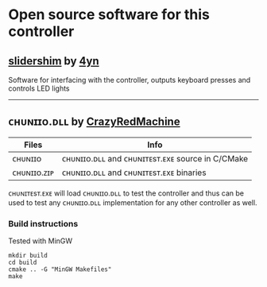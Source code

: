 # Open source software for this controller

## [slidershim](https://github.com/4yn/slidershim) by [4yn](https://github.com/4yn)

Software for interfacing with the controller, outputs keyboard presses and controls LED lights

---

## ᴄʜᴜɴɪɪᴏ.ᴅʟʟ by [CrazyRedMachine](https://github.com/CrazyRedMachine)

| Files       | Info                                            |
| ----------- | ----------------------------------------------- |
| ᴄʜᴜɴɪɪᴏ	  | ᴄʜᴜɴɪɪᴏ.ᴅʟʟ and ᴄʜᴜɴɪᴛᴇsᴛ.ᴇxᴇ source in C/CMake |
| ᴄʜᴜɴɪɪᴏ.ᴢɪᴘ | ᴄʜᴜɴɪɪᴏ.ᴅʟʟ and ᴄʜᴜɴɪᴛᴇsᴛ.ᴇxᴇ binaries          |

ᴄʜᴜɴɪᴛᴇsᴛ.ᴇxᴇ will load ᴄʜᴜɴɪɪᴏ.ᴅʟʟ to test the controller and thus can be used to test any ᴄʜᴜɴɪɪᴏ.ᴅʟʟ implementation for any other controller as well.

### Build instructions

Tested with MinGW

```
mkdir build
cd build
cmake .. -G "MinGW Makefiles"
make
```
